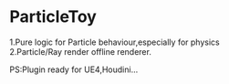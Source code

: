 # ParticleToy
1.Pure logic for Particle behaviour,especially for physics  
2.Particle/Ray render offline renderer.
  
PS:Plugin ready for UE4,Houdini...
